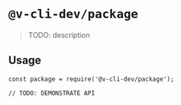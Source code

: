 # `@v-cli-dev/package`

> TODO: description

## Usage

```
const package = require('@v-cli-dev/package');

// TODO: DEMONSTRATE API
```
